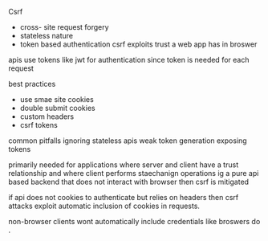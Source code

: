 Csrf

- cross- site request forgery
- stateless nature
- token based authentication
csrf exploits trust a web app has in broswer


apis use tokens like jwt for authentication since token is needed for each request

best practices
- use smae site cookies
- double submit cookies
- custom headers
- csrf tokens

common pitfalls
ignoring stateless apis
weak token generation
exposing tokens

primarily needed for applications where server and client have a trust relationship 
and where client performs staechanign operations 
ig a pure api based backend that does not interact with browser then csrf is mitigated

if api does not cookies to authenticate but relies on headers then csrf attacks exploit automatic inclusion of cookies in requests.

non-browser clients wont automatically include credentials like broswers do .
